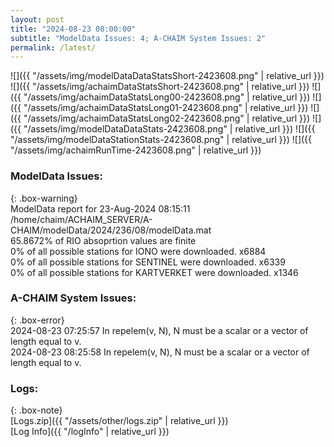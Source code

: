 ```yaml
---
layout: post
title: "2024-08-23 08:00:00"
subtitle: "ModelData Issues: 4; A-CHAIM System Issues: 2"
permalink: /latest/
---
```


![]({{ "/assets/img/modelDataDataStatsShort-2423608.png" | relative_url }})
![]({{ "/assets/img/achaimDataStatsShort-2423608.png" | relative_url }})
![]({{ "/assets/img/achaimDataStatsLong00-2423608.png" | relative_url }})
![]({{ "/assets/img/achaimDataStatsLong01-2423608.png" | relative_url }})
![]({{ "/assets/img/achaimDataStatsLong02-2423608.png" | relative_url }})
![]({{ "/assets/img/modelDataDataStats-2423608.png" | relative_url }})
![]({{ "/assets/img/modelDataStationStats-2423608.png" | relative_url }})
![]({{ "/assets/img/achaimRunTime-2423608.png" | relative_url }})


### ModelData Issues:  
  
{: .box-warning}  
 ModelData report for 23-Aug-2024 08:15:11   
 /home/chaim/ACHAIM_SERVER/A-CHAIM/modelData/2024/236/08/modelData.mat   
 65.8672% of RIO absoprtion values are finite   
 0% of all possible stations for IONO were downloaded. x6884   
 0% of all possible stations for SENTINEL were downloaded. x6339   
 0% of all possible stations for KARTVERKET were downloaded. x1346   
  
### A-CHAIM System Issues:  
  
{: .box-error}  
2024-08-23 07:25:57 In repelem(v, N), N must be a scalar or a vector of length equal to v.  
2024-08-23 08:25:58 In repelem(v, N), N must be a scalar or a vector of length equal to v.  

### Logs:  
  
{: .box-note}  
[Logs.zip]({{ "/assets/other/logs.zip" | relative_url }})  
[Log Info]({{ "/logInfo" | relative_url }})  
